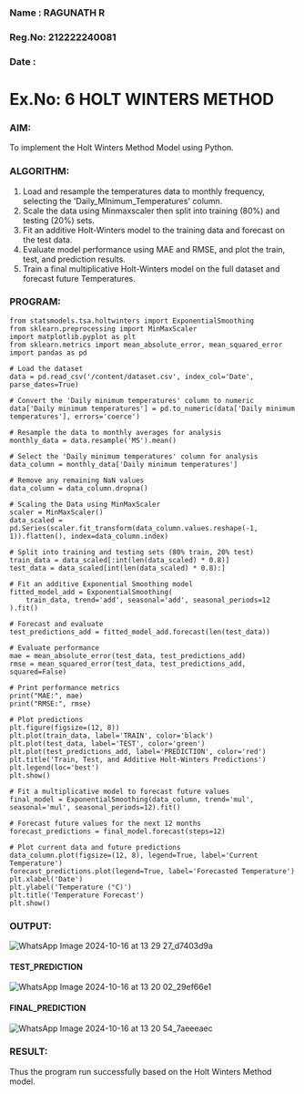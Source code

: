 ### Name  : RAGUNATH R 
### Reg.No: 212222240081
### Date  : 

# Ex.No: 6               HOLT WINTERS METHOD
### AIM:
   To implement the Holt Winters Method Model using Python.
### ALGORITHM:
1. Load and resample the temperatures data to monthly frequency, selecting the 'Daily_MInimum_Temperatures' column.
2. Scale the data using Minmaxscaler then split into training (80%) and testing (20%) sets.
3. Fit an additive Holt-Winters model to the training data and forecast on the test data.
4. Evaluate model performance using MAE and RMSE, and plot the train, test, and prediction results.
5. Train a final multiplicative Holt-Winters model on the full dataset and forecast future Temperatures.
### PROGRAM:
```
from statsmodels.tsa.holtwinters import ExponentialSmoothing
from sklearn.preprocessing import MinMaxScaler
import matplotlib.pyplot as plt
from sklearn.metrics import mean_absolute_error, mean_squared_error
import pandas as pd

# Load the dataset
data = pd.read_csv('/content/dataset.csv', index_col='Date', parse_dates=True)

# Convert the 'Daily minimum temperatures' column to numeric
data['Daily minimum temperatures'] = pd.to_numeric(data['Daily minimum temperatures'], errors='coerce')

# Resample the data to monthly averages for analysis
monthly_data = data.resample('MS').mean()

# Select the 'Daily minimum temperatures' column for analysis
data_column = monthly_data['Daily minimum temperatures']

# Remove any remaining NaN values
data_column = data_column.dropna()

# Scaling the Data using MinMaxScaler 
scaler = MinMaxScaler()
data_scaled = pd.Series(scaler.fit_transform(data_column.values.reshape(-1, 1)).flatten(), index=data_column.index)

# Split into training and testing sets (80% train, 20% test)
train_data = data_scaled[:int(len(data_scaled) * 0.8)]
test_data = data_scaled[int(len(data_scaled) * 0.8):]

# Fit an additive Exponential Smoothing model
fitted_model_add = ExponentialSmoothing(
    train_data, trend='add', seasonal='add', seasonal_periods=12
).fit()

# Forecast and evaluate
test_predictions_add = fitted_model_add.forecast(len(test_data))

# Evaluate performance
mae = mean_absolute_error(test_data, test_predictions_add)
rmse = mean_squared_error(test_data, test_predictions_add, squared=False)

# Print performance metrics
print("MAE:", mae)
print("RMSE:", rmse)

# Plot predictions
plt.figure(figsize=(12, 8))
plt.plot(train_data, label='TRAIN', color='black')
plt.plot(test_data, label='TEST', color='green')
plt.plot(test_predictions_add, label='PREDICTION', color='red')
plt.title('Train, Test, and Additive Holt-Winters Predictions')
plt.legend(loc='best')
plt.show()

# Fit a multiplicative model to forecast future values
final_model = ExponentialSmoothing(data_column, trend='mul', seasonal='mul', seasonal_periods=12).fit()

# Forecast future values for the next 12 months
forecast_predictions = final_model.forecast(steps=12)

# Plot current data and future predictions
data_column.plot(figsize=(12, 8), legend=True, label='Current Temperature')
forecast_predictions.plot(legend=True, label='Forecasted Temperature')
plt.xlabel('Date')
plt.ylabel('Temperature (°C)')
plt.title('Temperature Forecast')
plt.show()
```

### OUTPUT:

![WhatsApp Image 2024-10-16 at 13 29 27_d7403d9a](https://github.com/user-attachments/assets/b41a3347-812f-42f1-878d-6ffe3cff9c4f)


#### TEST_PREDICTION
![WhatsApp Image 2024-10-16 at 13 20 02_29ef66e1](https://github.com/user-attachments/assets/6be56ff4-0899-4aa7-b2c7-9c1ca6013730)

#### FINAL_PREDICTION
![WhatsApp Image 2024-10-16 at 13 20 54_7aeeeaec](https://github.com/user-attachments/assets/64fcf6fc-b5b9-440e-a315-ba7efc5dade1)

### RESULT:
Thus the program run successfully based on the Holt Winters Method model.

